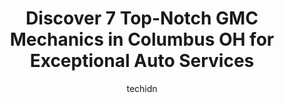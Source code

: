 ---
layout: ampstory
image: https://images.unsplash.com/photo-1559384403-c23988dd4219?ixlib=rb-4.0.3&ixid=MnwxMjA3fDB8MHxwaG90by1wYWdlfHx8fGVufDB8fHx8&auto=format&fit=crop&w=640&h=853&q=80
author: techidn
featured: false
description: Entrust your vehicle to the 7 best GMC Mechanic in Columbus OH, USA and experience the difference they can make. With their extensive knowledge, state-of-the-art facilities, and commitment t
title: Discover 7 Top-Notch GMC Mechanics in Columbus OH for Exceptional Auto Services
cover:
   title: Discover 7 Top-Notch GMC Mechanics in Columbus OH for Exceptional Auto Services
   subtitle: Rickpate
   background: https://images.unsplash.com/photo-1559384403-c23988dd4219?ixlib=rb-4.0.3&ixid=MnwxMjA3fDB8MHxwaG90by1wYWdlfHx8fGVufDB8fHx8&auto=format&fit=crop&w=640&h=853&q=80

pages: 
 - layout: thirds
   top: <h1>#1 Lukes Auto</h1>
   bottom: "<p>So thankful I found Lukes! We moved recently and needed a new mechanic but wow I wish we would have found them years ago. Our tires in the van have always lost air so </p>"
   background: https://www.knot35.com/toplist/wp-content/uploads/2023/06/best-gmc-mechanic-1-in-columbus-oh-1685836335.jpeg
   backgroundblur: true
 - layout: thirds
   top: <h1>#2 One Call Auto Mechanic</h1>
   bottom: "<p>6066 Busch Blvd, Columbus, OH 43229, United States</p>"
   background: https://www.knot35.com/toplist/wp-content/uploads/2023/06/best-gmc-mechanic-2-in-columbus-oh-1685836336.jpeg
   cta:
      link: https://www.knot35.com/toplist/discover-7-top-notch-gmc-mechanics-in-columbus-oh-for-exceptional-auto-services/
      text: Discover 7 Top-Notch GMC Mechanics in Columbus OH for Exceptional Auto Services
 - layout: thirds
   top: <h1>#3 Lindsay Buick GMC</h1>
   bottom: "<p>300 N Hamilton Rd, Columbus, OH 43213, United States</p>"
   background: https://www.knot35.com/toplist/wp-content/uploads/2023/06/best-gmc-mechanic-3-in-columbus-oh-1685836336.jpeg
   cta:
      link: https://www.knot35.com/toplist/discover-7-top-notch-gmc-mechanics-in-columbus-oh-for-exceptional-auto-services/
      text: Discover 7 Top-Notch GMC Mechanics in Columbus OH for Exceptional Auto Services
 - layout: thirds
   top: <h1>#4 Weber Road Auto Service</h1>
   bottom: "<p>1100 E Weber Rd, Columbus, OH 43211, United States</p>"
   background: https://images.unsplash.com/photo-1541356665065-22676f35dd40?ixlib=rb-4.0.3&ixid=MnwxMjA3fDB8MHxwaG90by1wYWdlfHx8fGVufDB8fHx8&auto=format&fit=crop&w=640&h=853&q=80
   cta:
      link: https://www.knot35.com/toplist/discover-7-top-notch-gmc-mechanics-in-columbus-oh-for-exceptional-auto-services/
      text: Discover 7 Top-Notch GMC Mechanics in Columbus OH for Exceptional Auto Services
 - layout: thirds
   top: <h1>#5 Alternative Auto Care</h1>
   bottom: "<p>136 W 5th Ave, Columbus, OH 43201, United States</p>"
   background: https://images.unsplash.com/photo-1597773150796-e5c14ebecbf5?ixlib=rb-4.0.3&ixid=MnwxMjA3fDB8MHxwaG90by1wYWdlfHx8fGVufDB8fHx8&auto=format&fit=crop&w=640&h=853&q=80
   cta:
      link: https://www.knot35.com/toplist/discover-7-top-notch-gmc-mechanics-in-columbus-oh-for-exceptional-auto-services/
      text: Discover 7 Top-Notch GMC Mechanics in Columbus OH for Exceptional Auto Services
 - layout: thirds
   top: <h1>#6 Tom and Jerrys Auto Service</h1>
   bottom: "<p>1701 Kenny Rd, Columbus, OH 43212, United States</p>"
   background: https://images.unsplash.com/photo-1489694553447-4c9339da310d?ixlib=rb-4.0.3&ixid=MnwxMjA3fDB8MHxwaG90by1wYWdlfHx8fGVufDB8fHx8&auto=format&fit=crop&w=640&h=853&q=80
   cta:
      link: https://www.knot35.com/toplist/discover-7-top-notch-gmc-mechanics-in-columbus-oh-for-exceptional-auto-services/
      text: Discover 7 Top-Notch GMC Mechanics in Columbus OH for Exceptional Auto Services
 - layout: thirds
   top: <h1>#7 Fine Line Auto Body at Twins Buick GMC</h1>
   bottom: "<p>960 Morse Rd, Columbus, OH 43229, United States</p>"
   background: https://images.unsplash.com/photo-1591393223703-56fe1347ac62?ixlib=rb-4.0.3&ixid=MnwxMjA3fDB8MHxwaG90by1wYWdlfHx8fGVufDB8fHx8&auto=format&fit=crop&w=640&h=853&q=80
   cta:
      link: https://www.knot35.com/toplist/discover-7-top-notch-gmc-mechanics-in-columbus-oh-for-exceptional-auto-services/
      text: Discover 7 Top-Notch GMC Mechanics in Columbus OH for Exceptional Auto Services
 - layout: thirds
   middle: Continue reading...
   background: https://images.unsplash.com/photo-1613843873231-1447db182f97?ixlib=rb-4.0.3&ixid=MnwxMjA3fDB8MHxwaG90by1wYWdlfHx8fGVufDB8fHx8&auto=format&fit=crop&w=640&h=853&q=80
   cta:
      link: https://www.knot35.com/toplist/discover-7-top-notch-gmc-mechanics-in-columbus-oh-for-exceptional-auto-services/
      text: Discover 7 Top-Notch GMC Mechanics in Columbus OH for Exceptional Auto Services
      
---